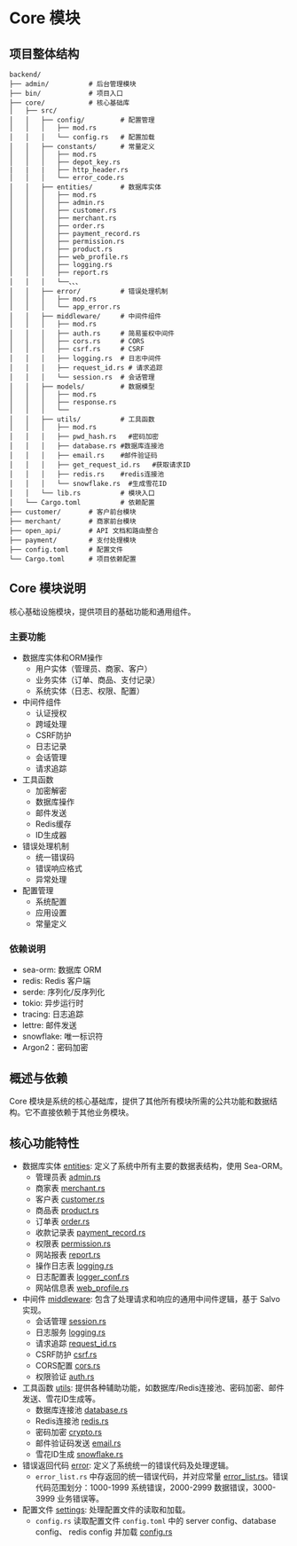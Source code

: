 # Core 模块

## 项目整体结构
```
backend/
├── admin/          # 后台管理模块
├── bin/            # 项目入口
├── core/           # 核心基础库
│   ├── src/
│   │   ├── config/         # 配置管理
│   │   │   ├── mod.rs
│   │   │   └── config.rs   # 配置加载
│   │   ├── constants/      # 常量定义
│   │   │   ├── mod.rs
│   │   │   ├── depot_key.rs
|   |   |   ├── http_header.rs
│   │   │   └── error_code.rs
│   │   ├── entities/       # 数据库实体
│   │   │   ├── mod.rs
│   │   │   ├── admin.rs
│   │   │   ├── customer.rs
│   │   │   ├── merchant.rs
│   │   │   ├── order.rs
│   │   │   ├── payment_record.rs
│   │   │   ├── permission.rs
│   │   │   ├── product.rs
│   │   │   ├── web_profile.rs
│   │   │   ├── logging.rs
│   │   │   ├── report.rs
│   │   │   └──、、、
│   │   ├── error/          # 错误处理机制
│   │   │   ├── mod.rs
│   │   │   └── app_error.rs
│   │   ├── middleware/     # 中间件组件
│   │   │   ├── mod.rs
│   │   │   ├── auth.rs     # 简易鉴权中间件
│   │   │   ├── cors.rs     # CORS
│   │   │   ├── csrf.rs     # CSRF
│   │   │   ├── logging.rs  # 日志中间件
│   │   │   ├── request_id.rs # 请求追踪
│   │   │   └── session.rs  # 会话管理
│   │   ├── models/         # 数据模型
│   │   │   ├── mod.rs
│   │   │   ├── response.rs
│   │   │   └──
│   │   ├── utils/          # 工具函数
│   │   │   ├── mod.rs
│   │   │   ├── pwd_hash.rs   #密码加密
│   │   │   ├── database.rs #数据库连接池
│   │   │   ├── email.rs    #邮件验证码
│   │   │   ├── get_request_id.rs   #获取请求ID
│   │   │   ├── redis.rs    #redis连接池
│   │   │   └── snowflake.rs  #生成雪花ID
│   │   └── lib.rs          # 模块入口
│   └── Cargo.toml          # 依赖配置
├── customer/       # 客户前台模块
├── merchant/       # 商家前台模块
├── open_api/       # API 文档和路由整合
├── payment/        # 支付处理模块
├── config.toml     # 配置文件
└── Cargo.toml      # 项目依赖配置
```

## Core 模块说明
核心基础设施模块，提供项目的基础功能和通用组件。

### 主要功能
- 数据库实体和ORM操作
  - 用户实体（管理员、商家、客户）
  - 业务实体（订单、商品、支付记录）
  - 系统实体（日志、权限、配置）
- 中间件组件
  - 认证授权
  - 跨域处理
  - CSRF防护
  - 日志记录
  - 会话管理
  - 请求追踪
- 工具函数
  - 加密解密
  - 数据库操作
  - 邮件发送
  - Redis缓存
  - ID生成器
- 错误处理机制
  - 统一错误码
  - 错误响应格式
  - 异常处理
- 配置管理
  - 系统配置
  - 应用设置
  - 常量定义

### 依赖说明
- sea-orm: 数据库 ORM
- redis: Redis 客户端
- serde: 序列化/反序列化
- tokio: 异步运行时
- tracing: 日志追踪
- lettre: 邮件发送
- snowflake: 唯一标识符
- Argon2：密码加密

## 概述与依赖

Core 模块是系统的核心基础库，提供了其他所有模块所需的公共功能和数据结构。它不直接依赖于其他业务模块。

## 核心功能特性

- 数据库实体 [entities](./src/entities/): 定义了系统中所有主要的数据表结构，使用 Sea-ORM。
  - 管理员表 [admin.rs](./src/entities/admin.rs)
  - 商家表 [merchant.rs](./src/entities/merchant.rs)
  - 客户表 [customer.rs](./src/entities/customer.rs)
  - 商品表 [product.rs](./src/entities/product.rs)
  - 订单表 [order.rs](./src/entities/order.rs)
  - 收款记录表 [payment_record.rs](./src/entities/payment_record.rs)
  - 权限表 [permission.rs](./src/entities/permission.rs)
  - 网站报表 [report.rs](./src/entities/report.rs)
  - 操作日志表 [logging.rs](./src/entities/logging.rs)
  - 日志配置表 [logger_conf.rs](./src/entities/logger_conf.rs)
  - 网站信息表 [web_profile.rs](./src/entities/web_profile.rs)
- 中间件 [middleware](./src/middleware/): 包含了处理请求和响应的通用中间件逻辑，基于 Salvo 实现。
  - 会话管理 [session.rs](./src/middleware/session.rs)
  - 日志服务 [logging.rs](./src/middleware/logging.rs)
  - 请求追踪 [request_id.rs](./src/middleware/request_id.rs)
  - CSRF防护 [csrf.rs](./src/middleware/csrf.rs)
  - CORS配置 [cors.rs](./src/middleware/cors.rs)
  - 权限验证 [auth.rs](./src/middleware/auth.rs)
- 工具函数 [utils](./src/utils/): 提供各种辅助功能，如数据库/Redis连接池、密码加密、邮件发送、雪花ID生成等。
  - 数据库连接池 [database.rs](./src/utils/database.rs)
  - Redis连接池 [redis.rs](./src/utils/redis.rs)
  - 密码加密 [crypto.rs](./src/utils/crypto.rs)
  - 邮件验证码发送 [email.rs](./src/utils/email.rs)
  - 雪花ID生成 [snowflake.rs](./src/utils/snowflake.rs)
- 错误返回代码 [error](./src/error/): 定义了系统统一的错误代码及处理逻辑。
  - `error_list.rs` 中存返回的统一错误代码，并对应常量 [error_list.rs](./src/error/error_list.rs)。错误代码范围划分：1000-1999 系统错误，2000-2999 数据错误，3000-3999 业务错误等。
- 配置文件 [settings](./src/settings/): 处理配置文件的读取和加载。
  - `config.rs` 读取配置文件 `config.toml` 中的 server config、database config、 redis config 并加载 [config.rs](./src/settings/config.rs)
